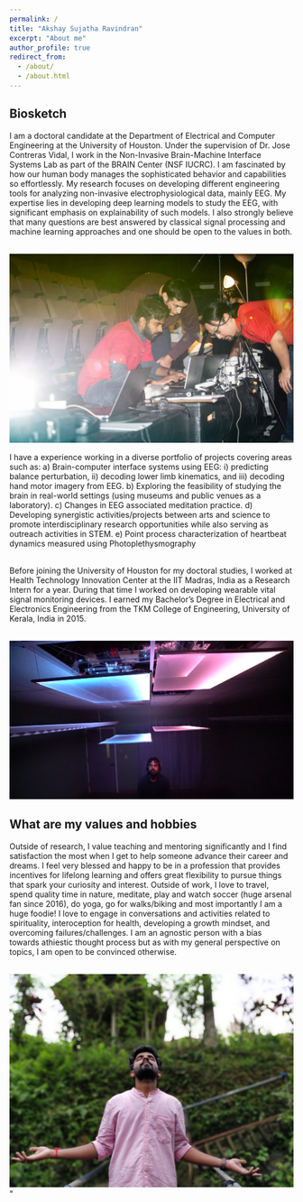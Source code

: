```yaml
---
permalink: /
title: "Akshay Sujatha Ravindran"
excerpt: "About me"
author_profile: true
redirect_from: 
  - /about/
  - /about.html
---
```



## Biosketch
I am a doctoral candidate at the Department of Electrical and Computer Engineering at the University of Houston. Under the supervision of Dr. Jose Contreras Vidal, I work in the Non-Invasive Brain-Machine Interface Systems Lab as part of the BRAIN Center (NSF IUCRC). I am fascinated by how our human body manages the sophisticated behavior and capabilities so effortlessly. My research focuses on developing different engineering tools for analyzing non-invasive electrophysiological data, mainly EEG. My expertise lies in developing deep learning models to study the EEG, with significant emphasis on explainability of such models. I also strongly believe that many questions are best answered by classical signal processing and machine learning approaches and one should be open to the values in both.

<br/><img src='/images/BOA5.jpg'>

I have a experience working in a diverse portfolio of projects covering areas such as:
a) Brain-computer interface systems using EEG: i) predicting balance perturbation, ii) decoding lower limb kinematics, and iii) decoding hand motor imagery from EEG.
b) Exploring the feasibility of studying the brain in real-world settings (using museums and public venues as a laboratory).
c) Changes in EEG associated meditation practice.
d) Developing synergistic activities/projects between arts and science to promote interdisciplinary research opportunities while also serving as outreach activities in STEM.
e) Point process characterization of heartbeat dynamics measured using Photoplethysmography 

<br/> 
Before joining the University of Houston for my doctoral studies, I worked at Health Technology Innovation Center at the IIT Madras, India as a Research Intern for a year. During that time I worked on developing wearable vital signal monitoring devices. I earned my Bachelor’s Degree in Electrical and Electronics Engineering from the TKM College of Engineering, University of Kerala, India in 2015.




<br/><img src='/images/2_1.png'>



## What are my values and hobbies

Outside of research,  I value teaching and mentoring significantly and I find satisfaction the most when I get to help someone advance their career and dreams. I feel very blessed and happy to be in a profession that provides incentives for lifelong learning and offers great flexibility to pursue things that spark your curiosity and interest. Outside of work, I love to travel, spend quality time in nature, meditate, play and watch soccer (huge arsenal fan since 2016), do yoga, go for walks/biking and most importantly I am a huge foodie! I love to engage in conversations and activities related to spirituality, interoception for health, developing a growth mindset, and overcoming failures/challenges. I am an agnostic person with a bias towards athiestic thought process but as with my general perspective on topics, I am open to be convinced otherwise. 


<br/><img src='/images/ASR1.jpg'>"
